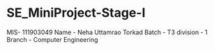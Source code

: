 # SE_MiniProject-Stage-I

MIS- 111903049
Name - Neha Uttamrao Torkad
Batch - T3
division - 1
Branch - Computer Engineering
